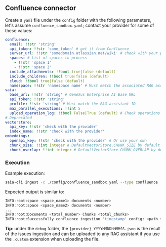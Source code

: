 ## Confluence connector

Create a `yaml` file under the `config` folder with the following parameters, let's assume `confluence_sandbox.yaml`; contact your provider for some of these values:

```yaml
confluence:
  email: !!str 'string'
  api_token: !!str 'some_token' # get it from Confluence
  server_url: !!str 'somedomain.atlassian.net/wiki' # check with your provider
  spaces: # List of spaces to process
    - !!str 'space 1'
    - !!str 'space 2'
  include_attachments: !!bool true|false (default)
  include_children: !!bool true|false (default)
  cloud: !!bool true|false (default)
  namespace: !!str 'namespace name' # Must match the associated RAG assistant, check the index section
saia:
  base_url: !!str 'string' # GeneXus Enterprise AI Base URL
  api_token: !!str 'string'
  profile: !!str 'string' # Must match the RAG assistant ID
  max_parallel_executions: !!int 5
  upload_operation_log: !!bool False|True (default) # Check operations LOG for detail if enabled
# Deprecated
vectorstore:
  api_key: !!str 'check with the provider'
  index_name: !!str 'check with the provider'
embeddings:
  openapi_key: !!str 'check with the provider' # Or use your own
  chunk_size: !!int integer # DefaultVectorStore.CHUNK_SIZE by default
  chunk_overlap: !!int integer # DefaultVectorStore.CHUNK_OVERLAP by default
```

### Execution

Example execution:

```bash
saia-cli ingest -c ./config/confluence_sandbox.yaml --type confluence
```

Expected output is similar to:

```bash
INFO:root:space <space_name1> documents <number>
INFO:root:space <space_name2> documents <number>
...
INFO:root:Documents <total_number> Chunks <total_chunks>
INFO:root:Successfully confluence ingestion 'timestamp' config: <path_to_config.yaml>
```

__Tip__: under the `debug` folder, the `{provider}_YYYYMMDDHHMMSS.json` is the result of the issues ingestion and can be uploaded to any RAG assistant if you use the `.custom` extension when uploading the file.
